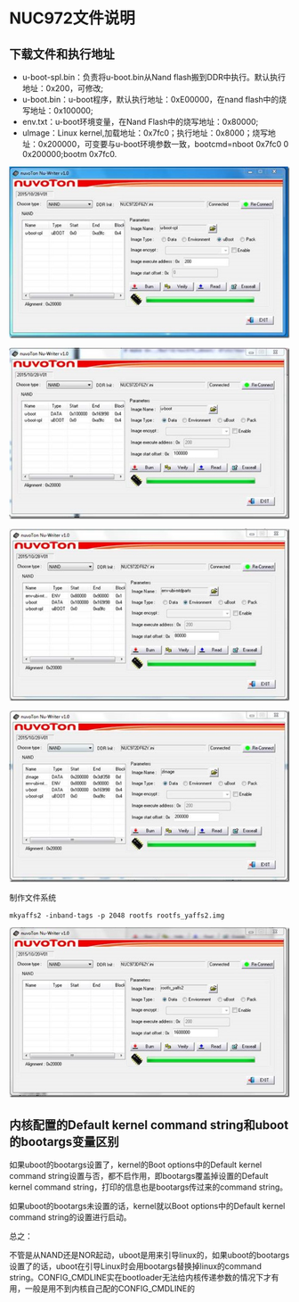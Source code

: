# NUC972文件说明

## 下载文件和执行地址

- u-boot-spl.bin：负责将u-boot.bin从Nand flash搬到DDR中执行。默认执行地址：0x200，可修改;
- u-boot.bin：u-boot程序，默认执行地址：0xE00000，在nand flash中的烧写地址：0x100000;
- env.txt：u-boot环境变量，在Nand Flash中的烧写地址：0x80000;
- uImage：Linux kernel,加载地址：0x7fc0；执行地址：0x8000；烧写地址：0x200000，可变要与u-boot环境参数一致，bootcmd=nboot 0x7fc0 0 0x200000;bootm 0x7fc0.

![](media/clip_image002_thumb.jpg)

![](media/clip_image004_thumb.jpg)

![](media/clip_image006_thumb.jpg)

![](media/clip_image008_thumb.jpg)

制作文件系统

```
mkyaffs2 -inband-tags -p 2048 rootfs rootfs_yaffs2.img
```


![](media/clip_image010_thumb.jpg)

## 内核配置的Default kernel command string和uboot的bootargs变量区别

如果uboot的bootargs设置了，kernel的Boot options中的Default kernel command string设置与否，都不启作用，即bootargs覆盖掉设置的Default kernel command string，打印的信息也是bootargs传过来的command string。

如果uboot的bootargs未设置的话，kernel就以Boot options中的Default kernel command string的设置进行启动。


总之：

 不管是从NAND还是NOR起动，uboot是用来引导linux的，如果uboot的bootargs设置了的话，uboot在引导Linux时会用bootargs替换掉linux的command string。CONFIG_CMDLINE实在bootloader无法给内核传递参数的情况下才有用，一般是用不到内核自己配的CONFIG_CMDLINE的